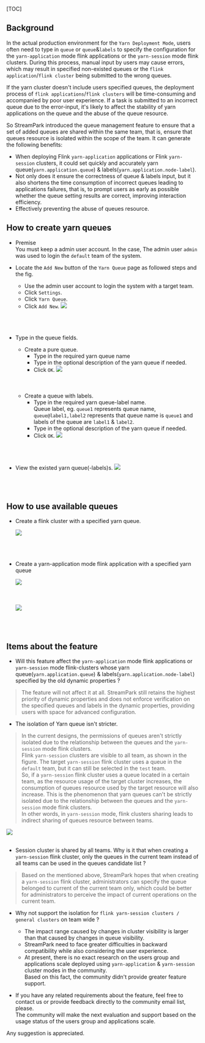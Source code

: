 [TOC]

## Background
In the actual production environment for the `Yarn Deployment Mode`, 
users often need to type in `queue` or `queue`&`labels` to specify 
the configuration for the `yarn-application` mode flink applications
or the `yarn-session` mode flink clusters.
During this process, manual input by users may cause errors, 
which may result in specified non-existed queues or the `flink application`/`flink cluster` 
being submitted to the wrong queues.

If the yarn cluster doesn't include users specified queues,
the deployment process of `flink applications`/`flink clusters` 
will be time-consuming and accompanied by poor user experience. 
If a task is submitted to an incorrect queue due to the error-input, 
it's likely to affect the stability of yarn applications on the queue and the abuse of the queue resource.

So StreamPark introduced the queue management feature to ensure that a set of added queues are shared within the same team, 
that is, ensure that queues resource is isolated within the scope of the team. It can generate the following benefits:
- When deploying Flink `yarn-application` applications or Flink `yarn-session` clusters, 
it could set quickly and accurately yarn queue(`yarn.application.queue`) & labels(`yarn.application.node-label`).
- Not only does it ensure the correctness of queue & labels input, 
but it also shortens the time consumption of incorrect queues leading to applications failures,
that is, to prompt users as early as possible whether the queue setting results are correct, improving interaction efficiency.
- Effectively preventing the abuse of queues resource.


## How to create yarn queues
- Premise  
You must keep a admin user account. In the case, The admin user `admin` was used to login the `default` team of the system.  
- Locate the `Add New` button of the `Yarn Queue` page as followed steps and the fig.
  - Use the admin user account to login the system with a target team.
  - Click `Settings`.
  - Click `Yarn Queue`.
  - Click `Add New`.
  <img src="https://streampark.apache.org/doc/image/yarn-queue/flow_to_create.png"/><br></br><br></br>

- Type in the queue fields.  
  - Create a pure queue.
    - Type in the required yarn queue name
    - Type in the optional description of the yarn queue if needed.
    - Click `OK`.
    <img src="https://streampark.apache.org/doc/image/yarn-queue/flow_to_type_in_pure_queue.png"/><br></br><br></br>
  - Create a queue with labels.
    - Type in the required yarn queue-label name.  
      Queue label, eg. `queue1` represents queue name, `queue@label1,label2` represents that queue name is `queue1` and labels of the queue are `label1` & `label2`.  
    - Type in the optional description of the yarn queue if needed.
    - Click `OK`.
  <img src="https://streampark.apache.org/doc/image/yarn-queue/flow_to_type_in_pure_queue_labels.png"/><br></br><br></br>
- View the existed yarn queue(-labels)s.
  <img src="https://streampark.apache.org/doc/image/yarn-queue/existed_queues.png"/><br></br><br></br>


## How to use available queues

- Create a flink cluster with a specified yarn queue.
  
  <img src="https://streampark.apache.org/doc/image/yarn-queue/available_queues_when_creating_cluster.png"/><br></br><br></br>

- Create a yarn-application mode flink application with a specified yarn queue

  <img src="https://streampark.apache.org/doc/image/yarn-queue/use_yarn_app_mode_to_create_application.png"/><br></br><br></br>
  <img src="https://streampark.apache.org/doc/image/yarn-queue/available_queues_when_creating_application.png"/><br></br><br></br>



## Items about the feature

- Will this feature affect the `yarn-application` mode flink applications or `yarn-session` mode flink-clusters whose yarn queue(`yarn.application.queue`) & labels(`yarn.application.node-label`) specified by the old dynamic properties ?  
> The feature will not affect it at all. StreamPark still retains the highest priority of dynamic properties and does 
not enforce verification on the specified queues and labels in the dynamic properties, providing users with space for advanced configuration.

- The isolation of Yarn queue isn't stricter.
> In the current designs, the permissions of queues aren't strictly isolated due to
the relationship between the queues and the `yarn-session` mode flink clusters.  
> Flink `yarn-session` clusters are visible to all team, as shown in the figure. 
The target `yarn-session` flink cluster uses a queue in the `default` team, but it can still be selected in the `test` team.  
> So, if a `yarn-session` flink cluster uses a queue located in a certain team, as the resource usage of the target cluster increases, 
the consumption of queues resource used by the target resource will also increase.
This is the phenomenon that yarn queues can't be strictly isolated 
due to the relationship between the queues and the `yarn-session` mode flink clusters.   
> In other words, in `yarn-session` mode, flink clusters sharing leads to indirect sharing of queues resource between teams.

  <img src="https://streampark.apache.org/doc/image/yarn-queue/use_yarn_session_mode_to_create_application.png"/><br></br>

- Session cluster is shared by all teams. Why is it that when creating a `yarn-session` flink cluster, only the queues in the current team instead of all teams can be used in the queues candidate list ?
> Based on the mentioned above, StreamPark hopes that when creating a `yarn-session` flink cluster, 
administrators can specify the queue belonged to current of the current team only,
which could be better for administrators to perceive the impact of current operations on the current team.

- Why not support the isolation for `flink yarn-session clusters / general clusters` on team wide ?  
  - The impact range caused by changes in cluster visibility is larger than that caused by changes in queue visibility.  
  - StreamPark need to face greater difficulties in backward compatibility while also considering the user experience.   
  - At present, there is no exact research on the users group and applications scale deployed using
    `yarn-application` & `yarn-session` cluster modes in the community.    
  Based on this fact, the community didn't provide greater feature support.    


- If you have any related requirements about the feature, feel free to contact us or provide feedback directly to the community email list, please.   
  The community will make the next evaluation and support based on the usage status of the users group and applications scale.

Any suggestion is appreciated.

